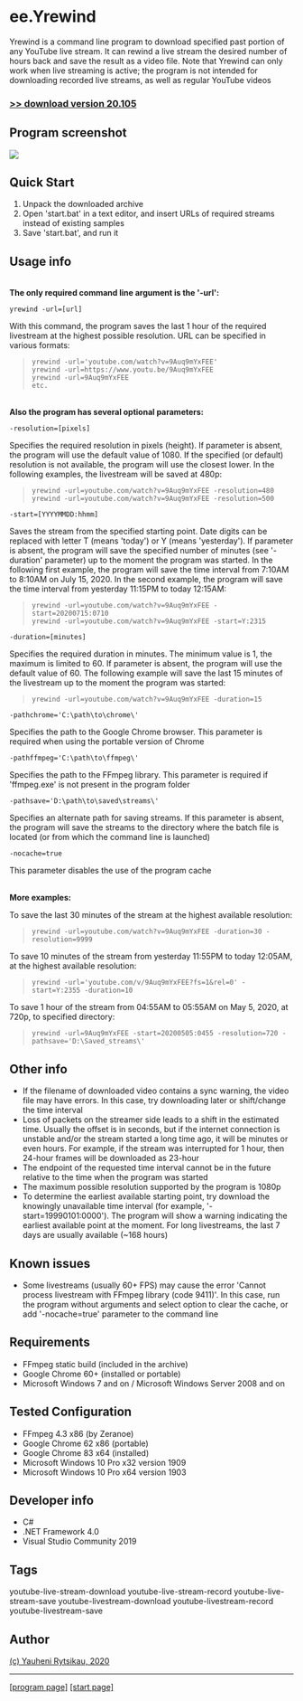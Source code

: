 # ee.Yrewind

Yrewind is a command line program to download specified past portion of any YouTube live stream. It can rewind a live stream the desired number of hours back and save the result as a video file. Note that Yrewind can only work when live streaming is active; the program is not intended for downloading recorded live streams, as well as regular YouTube videos

### [>> download version 20.105](https://github.com/rytsikau/ee.yrewind/raw/main/ee.yrewind_20.105.zip)



## Program screenshot

<img src='https://github.com/rytsikau/ee.yrewind/raw/main/screenshot.png'>



## Quick Start

1. Unpack the downloaded archive
2. Open 'start.bat' in a text editor, and insert URLs of required streams instead of existing samples
3. Save 'start.bat', and run it



## Usage info

<br>**The only required command line argument is the '-url':**

    yrewind -url=[url]

With this command, the program saves the last 1 hour of the required livestream at the highest possible resolution. URL can be specified in various formats:
>     yrewind -url='youtube.com/watch?v=9Auq9mYxFEE'
>     yrewind -url=https://www.youtu.be/9Auq9mYxFEE
>     yrewind -url=9Auq9mYxFEE
>     etc.



<br>**Also the program has several optional parameters:**

    -resolution=[pixels]

Specifies the required resolution in pixels (height). If parameter is absent, the program will use the default value of 1080. If the specified (or default) resolution is not available, the program will use the closest lower. In the following examples, the livestream will be saved at 480p:
>     yrewind -url=youtube.com/watch?v=9Auq9mYxFEE -resolution=480
>     yrewind -url=youtube.com/watch?v=9Auq9mYxFEE -resolution=500



    -start=[YYYYMMDD:hhmm]

Saves the stream from the specified starting point. Date digits can be replaced with letter T (means 'today') or Y (means 'yesterday'). If parameter is absent, the program will save the specified number of minutes (see '-duration' parameter) up to the moment the program was started. In the following first example, the program will save the time interval from 7:10AM to 8:10AM on July 15, 2020. In the second example, the program will save the time interval from yesterday 11:15PM to today 12:15AM:
>     yrewind -url=youtube.com/watch?v=9Auq9mYxFEE -start=20200715:0710
>     yrewind -url=youtube.com/watch?v=9Auq9mYxFEE -start=Y:2315



    -duration=[minutes]

Specifies the required duration in minutes. The minimum value is 1, the maximum is limited to 60. If parameter is absent, the program will use the default value of 60. The following example will save the last 15 minutes of the livestream up to the moment the program was started:
>     yrewind -url=youtube.com/watch?v=9Auq9mYxFEE -duration=15



    -pathchrome='C:\path\to\chrome\'

Specifies the path to the Google Chrome browser. This parameter is required when using the portable version of Chrome



    -pathffmpeg='C:\path\to\ffmpeg\'

Specifies the path to the FFmpeg library. This parameter is required if 'ffmpeg.exe' is not present in the program folder



    -pathsave='D:\path\to\saved\streams\'

Specifies an alternate path for saving streams. If this parameter is absent, the program will save the streams to the directory where the batch file is located (or from which the command line is launched)



    -nocache=true

This parameter disables the use of the program cache



<br>**More examples:**

To save the last 30 minutes of the stream at the highest available resolution:
>     yrewind -url=youtube.com/watch?v=9Auq9mYxFEE -duration=30 -resolution=9999

To save 10 minutes of the stream from yesterday 11:55PM to today 12:05AM, at the highest available resolution:
>     yrewind -url='youtube.com/v/9Auq9mYxFEE?fs=1&rel=0' -start=Y:2355 -duration=10

To save 1 hour of the stream from 04:55AM to 05:55AM on May 5, 2020, at 720p, to specified directory:
>     yrewind -url=9Auq9mYxFEE -start=20200505:0455 -resolution=720 -pathsave='D:\Saved_streams\'



## Other info

* If the filename of downloaded video contains a sync warning, the video file may have errors. In this case, try downloading later or shift/change the time interval
* Loss of packets on the streamer side leads to a shift in the estimated time. Usually the offset is in seconds, but if the internet connection is unstable and/or the stream started a long time ago, it will be minutes or even hours. For example, if the stream was interrupted for 1 hour, then 24-hour frames will be downloaded as 23-hour
* The endpoint of the requested time interval cannot be in the future relative to the time when the program was started
* The maximum possible resolution supported by the program is 1080p
* To determine the earliest available starting point, try download the knowingly unavailable time interval (for example, '-start=19990101:0000'). The program will show a warning indicating the earliest available point at the moment. For long livestreams, the last 7 days are usually available (~168 hours)



## Known issues

* Some livestreams (usually 60+ FPS) may cause the error 'Cannot process livestream with FFmpeg library (code 9411)'. In this case, run the program without arguments and select option to clear the cache, or add '-nocache=true' parameter to the command line



## Requirements

* FFmpeg static build (included in the archive)
* Google Chrome 60+ (installed or portable)
* Microsoft Windows 7 and on / Microsoft Windows Server 2008 and on



## Tested Configuration

* FFmpeg 4.3 x86 (by Zeranoe)
* Google Chrome 62 x86 (portable)
* Google Chrome 83 x64 (installed)
* Microsoft Windows 10 Pro x32 version 1909
* Microsoft Windows 10 Pro x64 version 1903



## Developer info

* C#
* .NET Framework 4.0
* Visual Studio Community 2019



## Tags

youtube-live-stream-download youtube-live-stream-record youtube-live-stream-save youtube-livestream-download youtube-livestream-record youtube-livestream-save



## Author

[(c) Yauheni Rytsikau, 2020](mailto:y.rytsikau@gmail.com)

---
[[program page]](https://rytsikau.github.io/ee.Yrewind) [[start page]](https://rytsikau.github.io)
